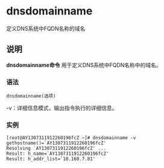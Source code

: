 dnsdomainname
===

定义DNS系统中FQDN名称的域名

## 说明

**dnsdomainname命令** 用于定义DNS系统中FQDN名称中的域名。

### 语法  

```
dnsdomainname(选项)
```

  

-v：详细信息模式，输出指令执行的详细信息。

### 实例  

```
[root@AY1307311912260196fcZ ~]# dnsdomainname -v
gethostname()=`AY1307311912260196fcZ'
Resolving `AY1307311912260196fcZ' ...
Result: h_name=`AY1307311912260196fcZ'
Result: h_addr_list=`10.160.7.81'
```


